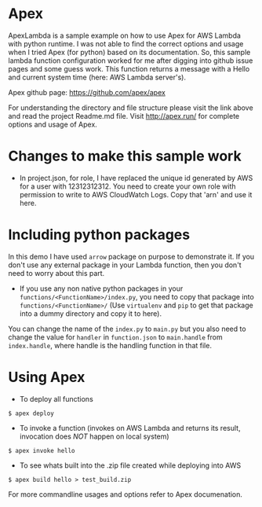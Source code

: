 Apex
====
ApexLambda is a sample example on how to use Apex for AWS Lambda with python runtime. 
I was not able to find the correct options and usage when I tried Apex (for python) based on its documentation.
So, this sample lambda function configuration worked for me after digging into github issue pages and some guess work.
This function returns a message with a Hello and current system time (here: AWS Lambda server's).

Apex github page: https://github.com/apex/apex

For understanding the directory and file structure please visit the link above and read the project Readme.md file.
Visit http://apex.run/ for complete options and usage of Apex.

Changes to make this sample work
================================
* In project.json, for role, I have replaced the unique id generated by AWS for a user with 12312312312. You need to create your own role with permission to write to AWS CloudWatch Logs. Copy that 'arn' and use it here.

Including python packages
=========================
In this demo I have used `arrow` package on purpose to demonstrate it. If you don't use any external package in your Lambda function, then you don't need to worry about this part.
* If you use any non native python packages in your `functions/<FunctionName>/index.py`, you need to copy that package into `functions/<FunctionName>/` (Use `virtualenv` and `pip` to get that package into a dummy directory and copy it to here).

You can change the name of the `index.py` to `main.py` but you also need to change the value for `handler` in `function.json` to `main.handle` from `index.handle`, where handle is the handling function in that file.

Using Apex
==========
* To deploy all functions
```
$ apex deploy
```
* To invoke a function (invokes on AWS Lambda and returns its result, invocation does *NOT* happen on local system)
```
$ apex invoke hello
```
* To see whats built into the .zip file created while deploying into AWS
```
$ apex build hello > test_build.zip
```

For more commandline usages and options refer to Apex documenation.


